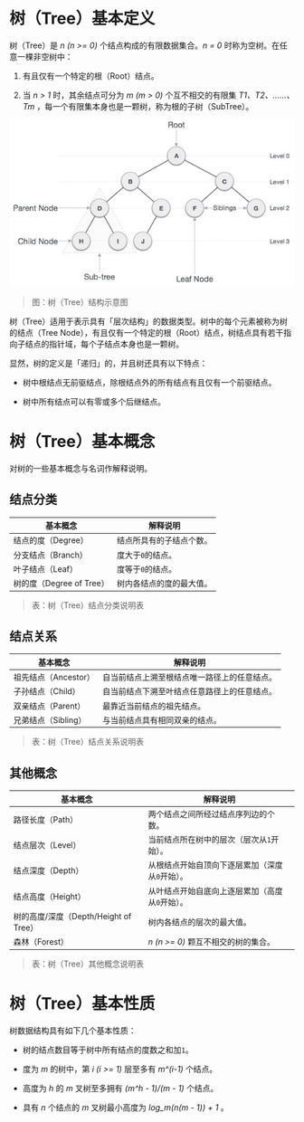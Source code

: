 # 树（Tree）基本定义

树（Tree）是 *n (n >= 0)* 个结点构成的有限数据集合。*n = 0* 时称为空树。在任意一棵非空树中：

1. 有且仅有一个特定的根（Root）结点。

2. 当 *n > 1* 时，其余结点可分为 *m (m > 0)* 个互不相交的有限集 *T1、T2、......、Tm* ，每一个有限集本身也是一颗树，称为根的子树（SubTree）。

![DataStructuresAndAlgorithms-TreeOverview-1-TreeStructure][DataStructuresAndAlgorithms-TreeOverview-1-TreeStructure]

> 图：树（Tree）结构示意图

树（Tree）适用于表示具有「层次结构」的数据类型。树中的每个元素被称为树的结点（Tree Node），有且仅有一个特定的根（Root）结点，树结点具有若干指向子结点的指针域，每个子结点本身也是一颗树。

显然，树的定义是「递归」的，并且树还具有以下特点：

- 树中根结点无前驱结点，除根结点外的所有结点有且仅有一个前驱结点。

- 树中所有结点可以有零或多个后继结点。

# 树（Tree）基本概念

对树的一些基本概念与名词作解释说明。

## 结点分类

| 基本概念                 | 解释说明 |
| ------------------------ | -------- |
| 结点的度（Degree）       | 结点所具有的子结点个数。 |
| 分支结点（Branch）       | 度大于`0`的结点。 |
| 叶子结点（Leaf）         | 度等于`0`的结点。 |
| 树的度（Degree of Tree） | 树内各结点的度的最大值。 |

> 表：树（Tree）结点分类说明表

## 结点关系

| 基本概念             | 解释说明 |
| -------------------- | -------- |
| 祖先结点（Ancestor） | 自当前结点上溯至根结点唯一路径上的任意结点。 |
| 子孙结点（Child）    | 自当前结点下溯至叶结点任意路径上的任意结点。 |
| 双亲结点（Parent）   | 最靠近当前结点的祖先结点。 |
| 兄弟结点（Sibling）  | 与当前结点具有相同双亲的结点。 |

> 表：树（Tree）结点关系说明表

## 其他概念

| 基本概念             | 解释说明 |
| -------------------- | -------- |
| 路径长度（Path）     | 两个结点之间所经过结点序列边的个数。 |
| 结点层次（Level）    | 当前结点所在树中的层次（层次从`1`开始）。 |
| 结点深度（Depth）    | 从根结点开始自顶向下逐层累加（深度从`0`开始）。 |
| 结点高度（Height）   | 从叶结点开始自底向上逐层累加（高度从`0`开始）。 |
| 树的高度/深度（Depth/Height of Tree） | 树内各结点的层次的最大值。 |
| 森林（Forest）       | *n (n >= 0)* 颗互不相交的树的集合。 |

> 表：树（Tree）其他概念说明表

# 树（Tree）基本性质

树数据结构具有如下几个基本性质：

- 树的结点数目等于树中所有结点的度数之和加`1`。

- 度为 *m* 的树中，第 *i (i >= 1)* 层至多有 *m^(i-1)* 个结点。

- 高度为 *h* 的 *m* 叉树至多拥有 *(m^h - 1)/(m - 1)* 个结点。

- 具有 *n* 个结点的 *m* 叉树最小高度为 *log_m(n(m - 1)) + 1* 。

[DataStructuresAndAlgorithms-TreeOverview-1-TreeStructure]: ../../images/DataStructuresAndAlgorithms-TreeOverview-1-TreeStructure.png

<!-- EOF -->
